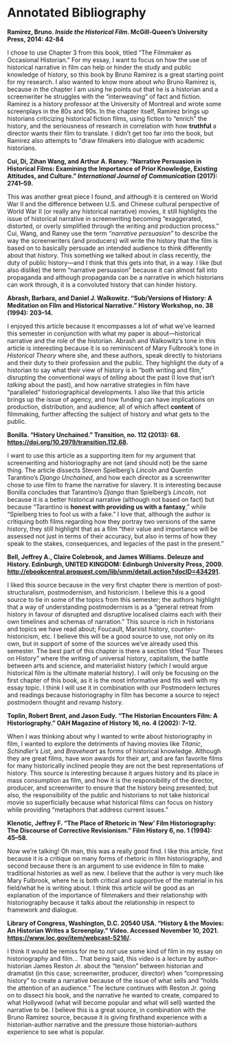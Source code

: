 # Annotated Bibliography #

**Ramirez, Bruno. *Inside the Historical Film*. McGill-Queen’s University Press, 2014: 42-84**

I chose to use Chapter 3 from this book, titled “The Filmmaker as Occasional Historian.” For my essay, I want to focus on how the use of historical narrative in film can help or hinder the study and public knowledge of history, so this book by Bruno Ramirez is a great starting point for my research. I also wanted to know more about *who* Bruno Ramirez is, because in the chapter I am using he points out that he is a historian and a screenwriter he struggles with the “interweaving” of fact and fiction. Ramirez is a history professor at the University of Montreal and wrote some screenplays in the 80s and 90s. In the chapter itself, Ramirez brings up historians criticizing historical fiction films, using fiction to “enrich” the history, and the seriousness of research in correlation with how **truthful** a director wants their film to translate. I didn’t get too far into the book, but Ramirez also attempts to "draw filmakers into dialogue with academic historians.

**Cui, Di, Zihan Wang, and Arthur A. Raney. “Narrative Persuasion in Historical Films: Examining the Importance of Prior Knowledge, Existing Attitudes, and Culture.” *International Journal of Communication* (2017): 2741–59.**

This was another great piece I found, and although it is centered on World War II and the difference between U.S. and Chinese cultural perspective of World War II (or really any historical narrative) movies, it still highlights the issue of historical narrative in screenwriting becoming “exaggerated, distorted, or overly simplified through the writing and production process.” Cui, Wang, and Raney use the term *“narrative persuasion”* to describe the way the screenwriters (and producers) will write the history that the film is based on to basically persuade an intended audience to think differently about that history. This something we talked about in class recently, the duty of public history—and I think that this gets into that, in a way. I like (but also dislike) the term “narrative persuasion” because it can almost fall into propaganda and although propaganda can be a narrative in which historians can work through, it is a convoluted history that can hinder history.

**Abrash, Barbara, and Daniel J. Walkowitz. “Sub/Versions of History: A Meditation on Film and Historical Narrative.” History Workshop, no. 38 (1994): 203–14.**

I enjoyed this article because it encompasses a lot of what we’ve learned this semester in conjunction with what my paper is about—historical narrative and the role of the historian. Abrash and Walkowitz’s tone in this article is interesting because it is so reminiscent of Mary Fulbrook’s tone in *Historical Theory* where she, and these authors, speak directly to historians and their duty to their profession and the public. They highlight the duty of a historian to say what their view of history is in “both writing and film,” disrupting the conventional ways of *telling* about the past (I love that isn’t *talking* about the past), and how narrative strategies in film have “paralleled” historiographical developments. I also like that this article brings up the issue of agency, and how funding can have implications on production, distribution, and audience; all of which affect **content** of filmmaking, further affecting the subject of history and what gets to the public.

**Bonilla. “History Unchained.” Transition, no. 112 (2013): 68. https://doi.org/10.2979/transition.112.68.**

I want to use this article as a supporting item for my argument that screenwriting and historiography are not (and should not) be the same thing. The article dissects Steven Spielberg’s *Lincoln* and Quentin Tarantino’s *Django Unchained*, and how each director as a screenwriter chose to use film to frame the narrative for slavery. It is interesting because Bonilla concludes that Tarantino’s *Django* than Spielberg’s *Lincoln*, not because it is a better historical narrative (although not based on fact) but because “Tarantino is **honest with providing us with a fantasy**,” while “Spielberg tries to fool us with a fake.” I love that, although the author is critiquing both films regarding how they portray two versions of the same history, they still highlight that as a film “their value and importance will be assessed not just in terms of their accuracy, but also in terms of how they speak to the stakes, consequences, and legacies of the past in the present.”

**Bell, Jeffrey A., Claire Colebrook, and James Williams. Deleuze and History. Edinburgh, UNITED KINGDOM: Edinburgh University Press, 2009. http://ebookcentral.proquest.com/lib/unm/detail.action?docID=434291.**

I liked this source because in the very first chapter there is mention of post-structuralism, postmodernism, and historicism. I believe this is a good source to tie in some of the topics from this semester; the authors highlight that a way of understanding postmodernism is as a “general retreat from history in favour of disrupted and disruptive localised claims each with their own timelines and schemas of narration.” This source is rich in historians and topics we have read about; Foucault, Marxist history, counter-historicism, etc. I believe this will be a good source to use, not only on its own, but in support of some of the sources we’ve already used this semester.
The best part of this chapter is there a section titled “Four Theses on History” where the writing of universal history, capitalism, the battle between arts and science, and materialist history (which I would argue historical film is the ultimate material history). I will only be focusing on the first chapter of this book, as it is the most informative and fits well with my essay topic. I think I will use it in combination with our Postmodern lectures and readings because historiography in film has become a source to reject postmodern thought and revamp history.

**Toplin, Robert Brent, and Jason Eudy. “The Historian Encounters Film: A Historiography.” OAH Magazine of History 16, no. 4 (2002): 7–12.**

When I was thinking about why I wanted to write about historiography in film, I wanted to explore the detriments of having movies like *Titanic*, *Schindler’s List*, and *Braveheart* as forms of historical knowledge. Although they are great films, have won awards for their art, and are fan favorite films for many historically inclined people they are not the best representations of history. This source is interesting because it argues history and its place in mass consumption as film, and how it is the responsibility of the director, producer, and screenwriter to ensure that the history being presented; but also, the responsibility of the public and historians to not take historical movie so superficially because what historical films can focus on history while providing “metaphors that address current issues.”

**Klenotic, Jeffrey F. “The Place of Rhetoric in ‘New’ Film Historiography: The Discourse of Corrective Revisionism.” Film History 6, no. 1 (1994): 45–58.**

Now we’re talking! Oh man, this was a really good find. I like this article, first because it is a critique on many forms of rhetoric in film historiography, and second because there is an argument to use evidence in film to make traditional histories as well as new. I believe that the author is very much like Mary Fulbrook, where he is both critical and supportive of the material in his field/what he is writing about. I think this article will be good as an explanation of the importance of filmmakers and their relationship with historiography because it talks about the relationship in respect to framework and dialogue.

**Library of Congress, Washington, D.C. 20540 USA. “History & the Movies: An Historian Writes a Screenplay.” Video. Accessed November 10, 2021. https://www.loc.gov/item/webcast-5216/.**

I think it would be remiss for me to *not* use some kind of film in my essay on historiography and film… That being said, this video is a lecture by author-historian James Reston Jr. about the “tension” between historian and dramatist (in this case; screenwriter, producer, director) when “compressing history” to create a narrative because of the issue of what sells and “holds the attention of an audience.” The lecture continues with Reston Jr. going on to dissect his book, and the narrative he wanted to create, compared to what Hollywood (what will become popular and what will sell) wanted the narrative to be. I believe this is a great source, in combination with the Bruno Ramirez source, because it is giving firsthand experience with a historian-author narrative and the pressure those historian-authors experience to see what is popular.

